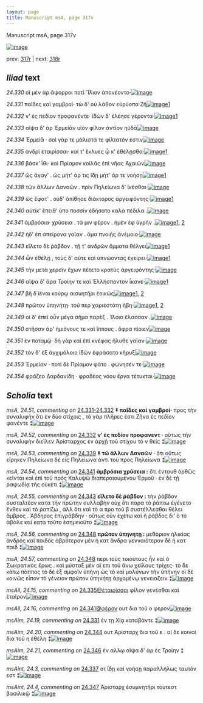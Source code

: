 ```yaml
---
layout: page
title: Manuscript msA, page 317v
---
```


Manuscript msA, page 317v

[![image](http://www.homermultitext.org/iipsrv?OBJ=IIP,1.0&FIF=/project/homer/pyramidal/deepzoom/hmt/vaimg/2017a/VA317VN_0819.tif&WID=100&CVT=JPEG)](http://www.homermultitext.org/ict2/?urn=urn:cite2:hmt:vaimg.2017a:VA317VN_0819)

prev:  [317r](../317r/) | next:  [318r](../318r/)

## *Iliad* text

*24.330* <a id="24.330"/> οἳ μὲν ὰρ ἄψορροι ποτὶ Ἴ̈λιον ἀπονέοντο·[![image](http://www.homermultitext.org/iipsrv?OBJ=IIP,1.0&FIF=/project/homer/pyramidal/deepzoom/hmt/vaimg/2017a/VA317VN_0819.tif&RGN=0.474,0.2335,0.358,0.0218&WID=1000&CVT=JPEG)](http://www.homermultitext.org/ict2/?urn=urn:cite2:hmt:vaimg.2017a:VA317VN_0819@0.474,0.2335,0.358,0.0218)

*24.331* <a id="24.331"/> παῖδες καὶ γαμβροί· τὼ δ' οὐ λάθον εὐρύοπα Ζῆ[![image](http://www.homermultitext.org/iipsrv?OBJ=IIP,1.0&FIF=/project/homer/pyramidal/deepzoom/hmt/vaimg/2017a/VA317VN_0819.tif&RGN=0.476,0.2553,0.408,0.024&WID=1000&CVT=JPEG)](http://www.homermultitext.org/ict2/?urn=urn:cite2:hmt:vaimg.2017a:VA317VN_0819@0.476,0.2553,0.408,0.024)[1](#msAim_24.19)

*24.332* <a id="24.332"/> ν' ἐς πεδίον προφανέντε· ἰ̈δὼν δ' ἐλέησε γέροντα·[![image](http://www.homermultitext.org/iipsrv?OBJ=IIP,1.0&FIF=/project/homer/pyramidal/deepzoom/hmt/vaimg/2017a/VA317VN_0819.tif&RGN=0.478,0.274,0.408,0.0263&WID=1000&CVT=JPEG)](http://www.homermultitext.org/ict2/?urn=urn:cite2:hmt:vaimg.2017a:VA317VN_0819@0.478,0.274,0.408,0.0263)[1](#msA_24.52)

*24.333* <a id="24.333"/> αῖψα δ' ὰρ Ἑρμείᾱν υἱὸν φίλον ἀντίον ηύδᾱ[![image](http://www.homermultitext.org/iipsrv?OBJ=IIP,1.0&FIF=/project/homer/pyramidal/deepzoom/hmt/vaimg/2017a/VA317VN_0819.tif&RGN=0.477,0.2935,0.371,0.0233&WID=1000&CVT=JPEG)](http://www.homermultitext.org/ict2/?urn=urn:cite2:hmt:vaimg.2017a:VA317VN_0819@0.477,0.2935,0.371,0.0233)

*24.334* <a id="24.334"/> Ἑρμείᾱ · σοὶ γάρ τε μάλιστά τε φίλτατόν ἐστιν[![image](http://www.homermultitext.org/iipsrv?OBJ=IIP,1.0&FIF=/project/homer/pyramidal/deepzoom/hmt/vaimg/2017a/VA317VN_0819.tif&RGN=0.472,0.3108,0.387,0.0233&WID=1000&CVT=JPEG)](http://www.homermultitext.org/ict2/?urn=urn:cite2:hmt:vaimg.2017a:VA317VN_0819@0.472,0.3108,0.387,0.0233)

*24.335* <a id="24.335"/> ἀνδρὶ ἑταιρίσσαι· καί τ' ἔκλυες ᾧ κ' ἐθέλῃσθα·[![image](http://www.homermultitext.org/iipsrv?OBJ=IIP,1.0&FIF=/project/homer/pyramidal/deepzoom/hmt/vaimg/2017a/VA317VN_0819.tif&RGN=0.482,0.3311,0.405,0.0233&WID=1000&CVT=JPEG)](http://www.homermultitext.org/ict2/?urn=urn:cite2:hmt:vaimg.2017a:VA317VN_0819@0.482,0.3311,0.405,0.0233)[1](#msAil_24.15)

*24.336* <a id="24.336"/> βάσκ' ΐθι· καὶ Πρίαμον κοίλᾱς ἐπὶ νῆας Ἀχαιῶν[![image](http://www.homermultitext.org/iipsrv?OBJ=IIP,1.0&FIF=/project/homer/pyramidal/deepzoom/hmt/vaimg/2017a/VA317VN_0819.tif&RGN=0.484,0.3498,0.405,0.0233&WID=1000&CVT=JPEG)](http://www.homermultitext.org/ict2/?urn=urn:cite2:hmt:vaimg.2017a:VA317VN_0819@0.484,0.3498,0.405,0.0233)

*24.337* <a id="24.337"/> ὣς ἄγαγ' . ὡς μήτ' άρ τις ἴ̈δῃ μήτ' άρ τε νοήσῃ[![image](http://www.homermultitext.org/iipsrv?OBJ=IIP,1.0&FIF=/project/homer/pyramidal/deepzoom/hmt/vaimg/2017a/VA317VN_0819.tif&RGN=0.48,0.3671,0.378,0.0278&WID=1000&CVT=JPEG)](http://www.homermultitext.org/ict2/?urn=urn:cite2:hmt:vaimg.2017a:VA317VN_0819@0.48,0.3671,0.378,0.0278)[1](#msAint_24.3)

*24.338* <a id="24.338"/> τῶν ἄλλων Δαναῶν . πρὶν Πηλείωνα δ' ϊκέσθαι·[![image](http://www.homermultitext.org/iipsrv?OBJ=IIP,1.0&FIF=/project/homer/pyramidal/deepzoom/hmt/vaimg/2017a/VA317VN_0819.tif&RGN=0.477,0.3874,0.392,0.0248&WID=1000&CVT=JPEG)](http://www.homermultitext.org/ict2/?urn=urn:cite2:hmt:vaimg.2017a:VA317VN_0819@0.477,0.3874,0.392,0.0248)

*24.339* <a id="24.339"/> ὡς ἔφατ' . οὐδ' ἀπίθησε διάκτορος ἀργειφόντης·[![image](http://www.homermultitext.org/iipsrv?OBJ=IIP,1.0&FIF=/project/homer/pyramidal/deepzoom/hmt/vaimg/2017a/VA317VN_0819.tif&RGN=0.464,0.4069,0.433,0.0248&WID=1000&CVT=JPEG)](http://www.homermultitext.org/ict2/?urn=urn:cite2:hmt:vaimg.2017a:VA317VN_0819@0.464,0.4069,0.433,0.0248)[1](#msA_24.53)

*24.340* <a id="24.340"/> αὐτίκ' ἔπειθ' ὑπο ποσσὶν ἐδήσατο καλὰ πέδιλα .[![image](http://www.homermultitext.org/iipsrv?OBJ=IIP,1.0&FIF=/project/homer/pyramidal/deepzoom/hmt/vaimg/2017a/VA317VN_0819.tif&RGN=0.481,0.4234,0.415,0.0233&WID=1000&CVT=JPEG)](http://www.homermultitext.org/ict2/?urn=urn:cite2:hmt:vaimg.2017a:VA317VN_0819@0.481,0.4234,0.415,0.0233)

*24.341* <a id="24.341"/> ἀμβρόσια· χρύσεια . τά μιν φέρον . ἠμὲν ἐφ ὑγρὴν .[![image](http://www.homermultitext.org/iipsrv?OBJ=IIP,1.0&FIF=/project/homer/pyramidal/deepzoom/hmt/vaimg/2017a/VA317VN_0819.tif&RGN=0.481,0.4422,0.424,0.027&WID=1000&CVT=JPEG)](http://www.homermultitext.org/ict2/?urn=urn:cite2:hmt:vaimg.2017a:VA317VN_0819@0.481,0.4422,0.424,0.027)[1](#msAil_24.16), [2](#msA_24.54)

*24.342* <a id="24.342"/> ἠδ' ἐπ ἀπείρονα γαῖαν . ἅμα πνοιῇς ἀνέμοιο·[![image](http://www.homermultitext.org/iipsrv?OBJ=IIP,1.0&FIF=/project/homer/pyramidal/deepzoom/hmt/vaimg/2017a/VA317VN_0819.tif&RGN=0.483,0.461,0.402,0.0255&WID=1000&CVT=JPEG)](http://www.homermultitext.org/ict2/?urn=urn:cite2:hmt:vaimg.2017a:VA317VN_0819@0.483,0.461,0.402,0.0255)

*24.343* <a id="24.343"/> εἵλετο δὲ ῥάβδον . τῇ τ' ἀνδρῶν ὄμματα θέλγει[![image](http://www.homermultitext.org/iipsrv?OBJ=IIP,1.0&FIF=/project/homer/pyramidal/deepzoom/hmt/vaimg/2017a/VA317VN_0819.tif&RGN=0.485,0.4767,0.392,0.0255&WID=1000&CVT=JPEG)](http://www.homermultitext.org/ict2/?urn=urn:cite2:hmt:vaimg.2017a:VA317VN_0819@0.485,0.4767,0.392,0.0255)[1](#msA_24.55)

*24.344* <a id="24.344"/> ὧν ἐθέλῃ , τοὺς δ' αῦτε καὶ ὑπνώοντας ἐγείρει·[![image](http://www.homermultitext.org/iipsrv?OBJ=IIP,1.0&FIF=/project/homer/pyramidal/deepzoom/hmt/vaimg/2017a/VA317VN_0819.tif&RGN=0.485,0.4977,0.392,0.0225&WID=1000&CVT=JPEG)](http://www.homermultitext.org/ict2/?urn=urn:cite2:hmt:vaimg.2017a:VA317VN_0819@0.485,0.4977,0.392,0.0225)[1](#msAim_24.20)

*24.345* <a id="24.345"/> τὴν μετὰ χερσὶν ἔχων πέτετο κρατὺς ἀργειφόντης·[![image](http://www.homermultitext.org/iipsrv?OBJ=IIP,1.0&FIF=/project/homer/pyramidal/deepzoom/hmt/vaimg/2017a/VA317VN_0819.tif&RGN=0.481,0.5165,0.423,0.0263&WID=1000&CVT=JPEG)](http://www.homermultitext.org/ict2/?urn=urn:cite2:hmt:vaimg.2017a:VA317VN_0819@0.481,0.5165,0.423,0.0263)

*24.346* <a id="24.346"/> αῖψα δ' ἄρα Τροίην τε καὶ Ἑλλήσποντον ΐκανε·[![image](http://www.homermultitext.org/iipsrv?OBJ=IIP,1.0&FIF=/project/homer/pyramidal/deepzoom/hmt/vaimg/2017a/VA317VN_0819.tif&RGN=0.479,0.5338,0.406,0.0263&WID=1000&CVT=JPEG)](http://www.homermultitext.org/ict2/?urn=urn:cite2:hmt:vaimg.2017a:VA317VN_0819@0.479,0.5338,0.406,0.0263)[1](#msAim_24.21)

*24.347* <a id="24.347"/> βῆ δ ϊέναι κούρῳ αισυητῆρι ἐοικὼς[![image](http://www.homermultitext.org/iipsrv?OBJ=IIP,1.0&FIF=/project/homer/pyramidal/deepzoom/hmt/vaimg/2017a/VA317VN_0819.tif&RGN=0.487,0.5526,0.354,0.0255&WID=1000&CVT=JPEG)](http://www.homermultitext.org/ict2/?urn=urn:cite2:hmt:vaimg.2017a:VA317VN_0819@0.487,0.5526,0.354,0.0255)[1](#msAint_24.4), [2](#msA_24.58)

*24.348* <a id="24.348"/> πρῶτον ὑπηνήτῃ· τοῦ περ χαριεστάτη ἥβη·[![image](http://www.homermultitext.org/iipsrv?OBJ=IIP,1.0&FIF=/project/homer/pyramidal/deepzoom/hmt/vaimg/2017a/VA317VN_0819.tif&RGN=0.485,0.5706,0.402,0.0285&WID=1000&CVT=JPEG)](http://www.homermultitext.org/ict2/?urn=urn:cite2:hmt:vaimg.2017a:VA317VN_0819@0.485,0.5706,0.402,0.0285)[1](#msA_24.57), [2](#msA_24.56)

*24.349* <a id="24.349"/> οἱ δ' ἐπεὶ οὖν μέγα σῆμα παρὲξ . Ί̈λοιο ἔλασσαν .[![image](http://www.homermultitext.org/iipsrv?OBJ=IIP,1.0&FIF=/project/homer/pyramidal/deepzoom/hmt/vaimg/2017a/VA317VN_0819.tif&RGN=0.484,0.5893,0.402,0.0285&WID=1000&CVT=JPEG)](http://www.homermultitext.org/ict2/?urn=urn:cite2:hmt:vaimg.2017a:VA317VN_0819@0.484,0.5893,0.402,0.0285)

*24.350* <a id="24.350"/> στῆσαν άρ' ἡμιόνους τε καὶ ἵππους . ὄφρα πίοιεν[![image](http://www.homermultitext.org/iipsrv?OBJ=IIP,1.0&FIF=/project/homer/pyramidal/deepzoom/hmt/vaimg/2017a/VA317VN_0819.tif&RGN=0.482,0.6081,0.389,0.0255&WID=1000&CVT=JPEG)](http://www.homermultitext.org/ict2/?urn=urn:cite2:hmt:vaimg.2017a:VA317VN_0819@0.482,0.6081,0.389,0.0255)

*24.351* <a id="24.351"/> ἐν ποταμῷ· δὴ γὰρ καὶ ἐπὶ κνέφας ἤλυθε γαῖαν·[![image](http://www.homermultitext.org/iipsrv?OBJ=IIP,1.0&FIF=/project/homer/pyramidal/deepzoom/hmt/vaimg/2017a/VA317VN_0819.tif&RGN=0.482,0.6246,0.425,0.0278&WID=1000&CVT=JPEG)](http://www.homermultitext.org/ict2/?urn=urn:cite2:hmt:vaimg.2017a:VA317VN_0819@0.482,0.6246,0.425,0.0278)

*24.352* <a id="24.352"/> τὸν δ' ἐξ ἀγχιμόλοιο ἰ̈δὼν ἐφράσατο κῆρυξ[![image](http://www.homermultitext.org/iipsrv?OBJ=IIP,1.0&FIF=/project/homer/pyramidal/deepzoom/hmt/vaimg/2017a/VA317VN_0819.tif&RGN=0.486,0.6419,0.397,0.0338&WID=1000&CVT=JPEG)](http://www.homermultitext.org/ict2/?urn=urn:cite2:hmt:vaimg.2017a:VA317VN_0819@0.486,0.6419,0.397,0.0338)

*24.353* <a id="24.353"/> Ἑρμείαν · ποτὶ δὲ Πρίαμον φάτο . φώνησέν τε·[![image](http://www.homermultitext.org/iipsrv?OBJ=IIP,1.0&FIF=/project/homer/pyramidal/deepzoom/hmt/vaimg/2017a/VA317VN_0819.tif&RGN=0.485,0.6622,0.388,0.027&WID=1000&CVT=JPEG)](http://www.homermultitext.org/ict2/?urn=urn:cite2:hmt:vaimg.2017a:VA317VN_0819@0.485,0.6622,0.388,0.027)

*24.354* <a id="24.354"/> φράζεο Δαρδανίδη · φραδέος νόου ἔργα τέτυκται·[![image](http://www.homermultitext.org/iipsrv?OBJ=IIP,1.0&FIF=/project/homer/pyramidal/deepzoom/hmt/vaimg/2017a/VA317VN_0819.tif&RGN=0.477,0.6779,0.439,0.0435&WID=1000&CVT=JPEG)](http://www.homermultitext.org/ict2/?urn=urn:cite2:hmt:vaimg.2017a:VA317VN_0819@0.477,0.6779,0.439,0.0435)

## *Scholia* text

*msA, 24.51, commenting on* [24.331-24.332](#24.331-24.332)  <a id="msA_24.51"/> **‡ παῖδες καὶ γαμβροὶ·** προς τὴν συναλιφὴν ὅτι ἐν δύο στίχοις , τὸ γὰρ πλῆρες ἐστι Ζῆνα ἐς πεδίον φανέντε ⁑[![image](http://www.homermultitext.org/iipsrv?OBJ=IIP,1.0&FIF=/project/homer/pyramidal/deepzoom/hmt/vaimg/2017a/VA317VN_0819.tif&RGN=0.2205,0.1154,0.6218,0.02974&WID=1000&CVT=JPEG)](http://www.homermultitext.org/ict2/?urn=urn:cite2:hmt:vaimg.2017a:VA317VN_0819@0.2205,0.1154,0.6218,0.02974)

*msA, 24.52, commenting on* [24.332](#24.332)  <a id="msA_24.52"/> **ν’ ἐς πεδίον προφανεντ ·** οὕτως τὴν συναλιφὴν διεῖλεν Ἀρίσταρχος ἐν ἀρχῇ τοῦ στίχου τὸ ν θείς ⁑[![image](http://www.homermultitext.org/iipsrv?OBJ=IIP,1.0&FIF=/project/homer/pyramidal/deepzoom/hmt/vaimg/2017a/VA317VN_0819.tif&RGN=0.2401,0.1411,0.5814,0.03057&WID=1000&CVT=JPEG)](http://www.homermultitext.org/ict2/?urn=urn:cite2:hmt:vaimg.2017a:VA317VN_0819@0.2401,0.1411,0.5814,0.03057)

*msA, 24.53, commenting on* [24.339](#24.339)  <a id="msA_24.53"/> **‡ τῶ ἄλλων Δαναῶν ·** ὅτι οὕτως εἴρηκεν Πηλείωνα δέ εἰς Πηλείωνα ἀντι τοῦ προς Πηλείωνα ⁑[![image](http://www.homermultitext.org/iipsrv?OBJ=IIP,1.0&FIF=/project/homer/pyramidal/deepzoom/hmt/vaimg/2017a/VA317VN_0819.tif&RGN=0.2113,0.3816,0.2237,0.04841&WID=1000&CVT=JPEG)](http://www.homermultitext.org/ict2/?urn=urn:cite2:hmt:vaimg.2017a:VA317VN_0819@0.2113,0.3816,0.2237,0.04841)

*msA, 24.54, commenting on* [24.341](#24.341)  <a id="msA_24.54"/> **ἀμβρόσια χρύσεια :** ὅτι ἐνταυθ ὀρθῶς κεῖνται καὶ ἐπὶ τοῦ πρὸς Καλυψῶ διαπεραιουμένου Ἑρμοῦ · ἐν δὲ τῇ ῥαψωδίᾳ τῆς οὐκέτι ⁑[![image](http://www.homermultitext.org/iipsrv?OBJ=IIP,1.0&FIF=/project/homer/pyramidal/deepzoom/hmt/vaimg/2017a/VA317VN_0819.tif&RGN=0.2098,0.4254,0.2154,0.05048&WID=1000&CVT=JPEG)](http://www.homermultitext.org/ict2/?urn=urn:cite2:hmt:vaimg.2017a:VA317VN_0819@0.2098,0.4254,0.2154,0.05048)

*msA, 24.55, commenting on* [24.343](#24.343)  <a id="msA_24.55"/> **εἴλετο δὲ ῥάβδον :** τὴν ῥάβδον συσταλτέον κατα τὴν πρώτην συλλαβὴν οὐχ ὅτι παρα τὸ ῥάπτω ἐγένετο ἔνθεν καὶ τὸ ῥαπίζω , ἀλλ ὅτι καὶ τὸ α προ τοῦ β συστέλλεσθαι θέλει ἅμβρος . Ἁβδηρος ἐπιγρᾰβδην · οὕτως οὖν ἐχέτω καὶ ἡ ῥάβδος δι’ ὁ τὸ ἀβάλε καὶ κατα τοῦτο ἐσημειοῦτο ⁑[![image](http://www.homermultitext.org/iipsrv?OBJ=IIP,1.0&FIF=/project/homer/pyramidal/deepzoom/hmt/vaimg/2017a/VA317VN_0819.tif&RGN=0.2227,0.4715,0.2052,0.09682&WID=1000&CVT=JPEG)](http://www.homermultitext.org/ict2/?urn=urn:cite2:hmt:vaimg.2017a:VA317VN_0819@0.2227,0.4715,0.2052,0.09682)

*msA, 24.56, commenting on* [24.348](#24.348)  <a id="msA_24.56"/> **πρῶτον ὑπηνητῃ :** μεθόριον ἡλικίας ἀνδρὸς καὶ παιδὸς ἁβρότερον μὲν ἡ κατ ἄνδρα γενναιότερον δὲ ἡ κατ παιδ ⁑[![image](http://www.homermultitext.org/iipsrv?OBJ=IIP,1.0&FIF=/project/homer/pyramidal/deepzoom/hmt/vaimg/2017a/VA317VN_0819.tif&RGN=0.2159,0.5646,0.2225,0.03914&WID=1000&CVT=JPEG)](http://www.homermultitext.org/ict2/?urn=urn:cite2:hmt:vaimg.2017a:VA317VN_0819@0.2159,0.5646,0.2225,0.03914)

*msA, 24.57, commenting on* [24.348](#24.348)  <a id="msA_24.57"/> περι τοὺς τοιούτους ἦν καὶ ὁ Σωκρατικὸς ἔρως . καὶ μύσταξ μὲν αἱ επι τοῦ ἄνω χείλους τρίχες· τὸ δε κάτω πάππος τὸ δὲ ἐξ αμφοῖν ὑπήνη ὡς τὸ καὶ μολύνων τὴν ὑπήνην οἱ δὲ κοινῶς εἶπον τὸ γένειον πρώτον ὑπηνήτῃ ἀρχομένῳ γενειαζειν ⁑[![image](http://www.homermultitext.org/iipsrv?OBJ=IIP,1.0&FIF=/project/homer/pyramidal/deepzoom/hmt/vaimg/2017a/VA317VN_0819.tif&RGN=0.2277,0.6012,0.2091,0.07469&WID=1000&CVT=JPEG)](http://www.homermultitext.org/ict2/?urn=urn:cite2:hmt:vaimg.2017a:VA317VN_0819@0.2277,0.6012,0.2091,0.07469)

*msAil, 24.15, commenting on* [24.335@ἑταιρίσσαι](#24.335@ἑταιρίσσαι)  <a id="msAil_24.15"/> φίλον γενέσθαι καὶ ἑταῖρον[![image](http://www.homermultitext.org/iipsrv?OBJ=IIP,1.0&FIF=/project/homer/pyramidal/deepzoom/hmt/vaimg/2017a/VA317VN_0819.tif&RGN=0.548,0.3273,0.122,0.0113&WID=1000&CVT=JPEG)](http://www.homermultitext.org/ict2/?urn=urn:cite2:hmt:vaimg.2017a:VA317VN_0819@0.548,0.3273,0.122,0.0113)

*msAil, 24.16, commenting on* [24.341@φέρον](#24.341@φέρον)  <a id="msAil_24.16"/> ουτ δια τοῦ ο φερον[![image](http://www.homermultitext.org/iipsrv?OBJ=IIP,1.0&FIF=/project/homer/pyramidal/deepzoom/hmt/vaimg/2017a/VA317VN_0819.tif&RGN=0.732,0.4392,0.08,0.0098&WID=1000&CVT=JPEG)](http://www.homermultitext.org/ict2/?urn=urn:cite2:hmt:vaimg.2017a:VA317VN_0819@0.732,0.4392,0.08,0.0098)

*msAim, 24.19, commenting on* [24.331](#24.331)  <a id="msAim_24.19"/> ἐν τῃ Χίᾳ καταβάντε ⁑[![image](http://www.homermultitext.org/iipsrv?OBJ=IIP,1.0&FIF=/project/homer/pyramidal/deepzoom/hmt/vaimg/2017a/VA317VN_0819.tif&RGN=0.429,0.2778,0.06,0.0405&WID=1000&CVT=JPEG)](http://www.homermultitext.org/ict2/?urn=urn:cite2:hmt:vaimg.2017a:VA317VN_0819@0.429,0.2778,0.06,0.0405)

*msAim, 24.20, commenting on* [24.344](#24.344)  <a id="msAim_24.20"/> ουτ Ἀρίσταρχ δια τοῦ ε . αἱ δε κοιναὶ δια τοῦ η ἐθέλη ⁑[![image](http://www.homermultitext.org/iipsrv?OBJ=IIP,1.0&FIF=/project/homer/pyramidal/deepzoom/hmt/vaimg/2017a/VA317VN_0819.tif&RGN=0.425,0.5015,0.066,0.0458&WID=1000&CVT=JPEG)](http://www.homermultitext.org/ict2/?urn=urn:cite2:hmt:vaimg.2017a:VA317VN_0819@0.425,0.5015,0.066,0.0458)

*msAim, 24.21, commenting on* [24.346](#24.346)  <a id="msAim_24.21"/> ἐν αλλῳ αῖψα δ' ὰρ ἐς Τροίην ⁑[![image](http://www.homermultitext.org/iipsrv?OBJ=IIP,1.0&FIF=/project/homer/pyramidal/deepzoom/hmt/vaimg/2017a/VA317VN_0819.tif&RGN=0.428,0.5398,0.053,0.048&WID=1000&CVT=JPEG)](http://www.homermultitext.org/ict2/?urn=urn:cite2:hmt:vaimg.2017a:VA317VN_0819@0.428,0.5398,0.053,0.048)

*msAint, 24.3, commenting on* [24.337](#24.337)  <a id="msAint_24.3"/> οτ ἴδῃ καὶ νοήσῃ παραλλήλως ταυτόν εστ ⁑[![image](http://www.homermultitext.org/iipsrv?OBJ=IIP,1.0&FIF=/project/homer/pyramidal/deepzoom/hmt/vaimg/2017a/VA317VN_0819.tif&RGN=0.849,0.3664,0.066,0.0405&WID=1000&CVT=JPEG)](http://www.homermultitext.org/ict2/?urn=urn:cite2:hmt:vaimg.2017a:VA317VN_0819@0.849,0.3664,0.066,0.0405)

*msAint, 24.4, commenting on* [24.347](#24.347)  <a id="msAint_24.4"/> Ἀρισταρχ ἐσυμνητῆρι τουτεστ βασιλικῷ ⁑[![image](http://www.homermultitext.org/iipsrv?OBJ=IIP,1.0&FIF=/project/homer/pyramidal/deepzoom/hmt/vaimg/2017a/VA317VN_0819.tif&RGN=0.838,0.548,0.076,0.033&WID=1000&CVT=JPEG)](http://www.homermultitext.org/ict2/?urn=urn:cite2:hmt:vaimg.2017a:VA317VN_0819@0.838,0.548,0.076,0.033)